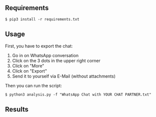 ## Requirements

```
$ pip3 install -r requirements.txt
```


## Usage

First, you have to export the chat:

1. Go in on WhatsApp conversation
2. Click on the 3 dots in the upper right corner
3. Click on "More"
4. Click on "Export"
5. Send it to yourself via E-Mail (without attachments)

Then you can run the script:

```
$ python3 analysis.py -f "WhatsApp Chat with YOUR CHAT PARTNER.txt"
```


## Results


